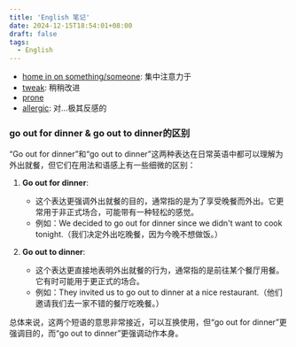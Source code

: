 ```yaml
---
title: 'English 笔记'
date: 2024-12-15T18:54:01+08:00
draft: false
tags:
  - English
---
```



* [home in on something/someone](https://dictionary.cambridge.org/dictionary/english-chinese-simplified/home-in-on): 集中注意力于
* [tweak](https://dictionary.cambridge.org/dictionary/english-chinese-simplified/tweak): 稍稍改进
* [prone](https://dictionary.cambridge.org/dictionary/english-chinese-simplified/prone)
* [allergic](https://dictionary.cambridge.org/dictionary/english-chinese-simplified/allergic): 对…极其反感的

### go out for dinner & go out to dinner的区别

“Go out for dinner”和“go out to dinner”这两种表达在日常英语中都可以理解为外出就餐，但它们在用法和语感上有一些细微的区别：

1. **Go out for dinner**:
   - 这个表达更强调外出就餐的目的，通常指的是为了享受晚餐而外出。它更常用于非正式场合，可能带有一种轻松的感觉。
   - 例如：We decided to go out for dinner since we didn't want to cook tonight.（我们决定外出吃晚餐，因为今晚不想做饭。）

2. **Go out to dinner**:
   - 这个表达更直接地表明外出就餐的行为，通常指的是前往某个餐厅用餐。它有时可能用于更正式的场合。
   - 例如：They invited us to go out to dinner at a nice restaurant.（他们邀请我们去一家不错的餐厅吃晚餐。）

总体来说，这两个短语的意思非常接近，可以互换使用，但“go out for dinner”更强调目的，而“go out to dinner”更强调动作本身。
